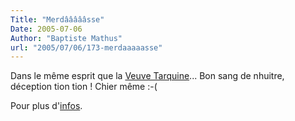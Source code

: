 ```yaml
---
Title: "Merdâââââsse"
Date: 2005-07-06
Author: "Baptiste Mathus"
url: "2005/07/06/173-merdaaaaasse"
---
```




Dans le même esprit que la [Veuve
Tarquine](http://bricablog.net/index.php/2005/07/06/606-merde)... Bon
sang de nhuitre, déception tion tion ! Chier même :-(

Pour plus d'[infos](http://equipe.fr/Jo/20050706_134858Dev.html).

